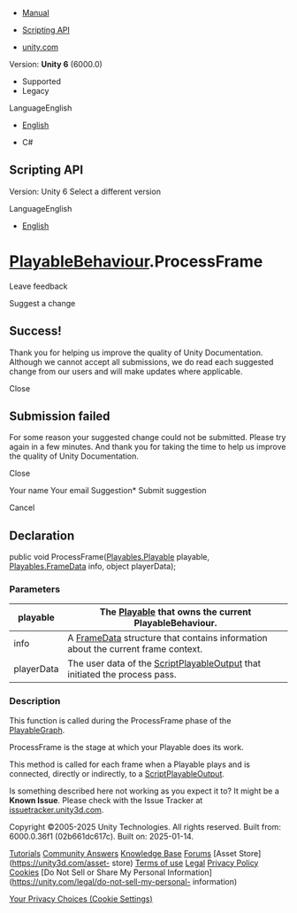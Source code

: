 [ ]()

  * [Manual](../Manual/index.html)
  * [Scripting API](../ScriptReference/index.html)

  * [unity.com](https://unity.com/)

Version: **Unity 6** (6000.0)

  * Supported
  * Legacy

LanguageEnglish

  * [English]()

  * C#

[ ](https://docs.unity3d.com)

## Scripting API

Version: Unity 6 Select a different version

LanguageEnglish

  * [English]()

#  [PlayableBehaviour](Playables.PlayableBehaviour.html).ProcessFrame

Leave feedback

Suggest a change

## Success!

Thank you for helping us improve the quality of Unity Documentation. Although
we cannot accept all submissions, we do read each suggested change from our
users and will make updates where applicable.

Close

## Submission failed

For some reason your suggested change could not be submitted. Please <a>try
again</a> in a few minutes. And thank you for taking the time to help us
improve the quality of Unity Documentation.

Close

Your name Your email Suggestion* Submit suggestion

Cancel

[ ]()

## Declaration

public void ProcessFrame([Playables.Playable](Playables.Playable.html)
playable, [Playables.FrameData](Playables.FrameData.html) info, object
playerData);

### Parameters

playable | The [Playable](Playables.Playable.html) that owns the current PlayableBehaviour.  
---|---  
info | A [FrameData](Playables.FrameData.html) structure that contains information about the current frame context.  
playerData | The user data of the [ScriptPlayableOutput](Playables.ScriptPlayableOutput.html) that initiated the process pass.  
  
### Description

This function is called during the ProcessFrame phase of the
[PlayableGraph](Playables.PlayableGraph.html).

ProcessFrame is the stage at which your Playable does its work.  
  
This method is called for each frame when a Playable plays and is connected,
directly or indirectly, to a
[ScriptPlayableOutput](Playables.ScriptPlayableOutput.html).

Is something described here not working as you expect it to? It might be a
**Known Issue**. Please check with the Issue Tracker at
[issuetracker.unity3d.com](https://issuetracker.unity3d.com).

Copyright ©2005-2025 Unity Technologies. All rights reserved. Built from:
6000.0.36f1 (02b661dc617c). Built on: 2025-01-14.

[Tutorials](https://unity3d.com/learn) [Community
Answers](https://answers.unity3d.com) [Knowledge
Base](https://support.unity3d.com/hc/en-us)
[Forums](https://forum.unity3d.com) [Asset Store](https://unity3d.com/asset-
store) [Terms of use](https://docs.unity3d.com/Manual/TermsOfUse.html)
[Legal](https://unity.com/legal) [Privacy
Policy](https://unity.com/legal/privacy-policy)
[Cookies](https://unity.com/legal/cookie-policy) [Do Not Sell or Share My
Personal Information](https://unity.com/legal/do-not-sell-my-personal-
information)

[Your Privacy Choices (Cookie Settings)](javascript:void\(0\);)

